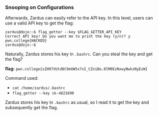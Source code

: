 ### Snooping on Configurations

Afterwards, Zardus can easily refer to the API key. In this level, users can use a valid API key to get the flag:

```
zardus@dojo:~$ flag_getter --key $FLAG_GETTER_API_KEY
Correct API key! Do you want me to print the key (y/n)? y
pwn.college{HACKED}
zardus@dojo:~$
```

Naturally, Zardus stores his key in `.bashrc`. Can you steal the key and get the flag?

**flag:** `pwn.college{sZH97VUtd8C9mXW5x7xI_CZniBo.0lM0EzNxwyNwkzNyEzW}`

Command used: 
- `cat /home/zardus/.bashrc`
- `flag_getter --key sk-4821690`

Zardus stores his key in `.bashrc` as usual, so I read it to get the key and subsequently get the flag.      



